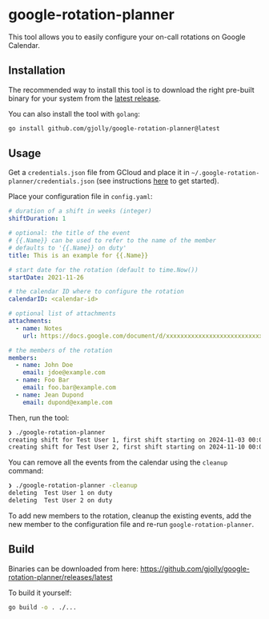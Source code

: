 # google-rotation-planner

This tool allows you to easily configure your on-call rotations on Google Calendar.

## Installation

The recommended way to install this tool is to download the right pre-built binary for your system from the [latest release](https://github.com/gjolly/google-rotation-planner/releases/latest).

You can also install the tool with `golang`:

```bash
go install github.com/gjolly/google-rotation-planner@latest
```

## Usage

Get a `credentials.json` file from GCloud and place it in `~/.google-rotation-planner/credentials.json` (see instructions [here](https://developers.google.com/calendar/api/quickstart/go#set_up_your_environment) to get started).

Place your configuration file in `config.yaml`:

```yaml
# duration of a shift in weeks (integer)
shiftDuration: 1

# optional: the title of the event
# {{.Name}} can be used to refer to the name of the member
# defaults to '{{.Name}} on duty'
title: This is an example for {{.Name}}

# start date for the rotation (default to time.Now())
startDate: 2021-11-26

# the calendar ID where to configure the rotation
calendarID: <calendar-id>

# optional list of attachments
attachments:
  - name: Notes
    url: https://docs.google.com/document/d/xxxxxxxxxxxxxxxxxxxxxxxxxxxxxxxxxxxxxxxxxxxx/edit?usp=sharing

# the members of the rotation
members:
  - name: John Doe
    email: jdoe@example.com
  - name: Foo Bar
    email: foo.bar@example.com
  - name: Jean Dupond
    email: dupond@example.com
```

Then, run the tool:

```bash
❯ ./google-rotation-planner
creating shift for Test User 1, first shift starting on 2024-11-03 00:00:00 +0000 UTC and finshing on 2024-11-10 00:00:00 +0000 UTC (1 week(s))
creating shift for Test User 2, first shift starting on 2024-11-10 00:00:00 +0000 UTC and finshing on 2024-11-17 00:00:00 +0000 UTC (1 week(s))
```

You can remove all the events from the calendar using the `cleanup` command:

```bash
❯ ./google-rotation-planner -cleanup
deleting  Test User 1 on duty
deleting  Test User 2 on duty
```

To add new members to the rotation, cleanup the existing events, add the new member to the configuration file and re-run `google-rotation-planner`.

## Build

Binaries can be downloaded from here: https://github.com/gjolly/google-rotation-planner/releases/latest

To build it yourself:

```bash
go build -o . ./...
```
